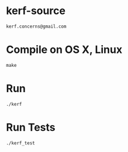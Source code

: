 # kerf-source


    kerf.concerns@gmail.com


# Compile on OS X, Linux


    make


# Run


    ./kerf


# Run Tests


    ./kerf_test



